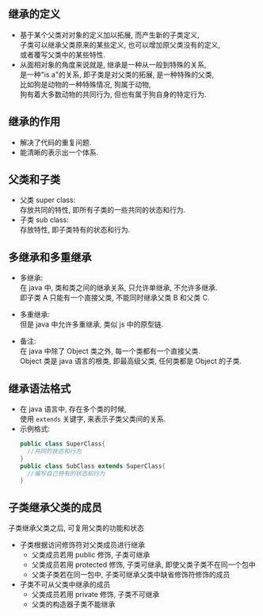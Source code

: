 ## 继承的定义
- 基于某个父类对对象的定义加以拓展, 而产生新的子类定义,  
  子类可以继承父类原来的某些定义, 也可以增加原父类没有的定义,  
  或者覆写父类中的某些特性.
- 从面相对象的角度来说就是, 继承是一种从一般到特殊的关系,   
  是一种"is a"的关系, 即子类是对父类的拓展, 是一种特殊的父类,   
  比如狗是动物的一种特殊情况, 狗属于动物,   
  狗有着大多数动物的共同行为, 但也有属于狗自身的特定行为.

## 继承的作用
- 解决了代码的重复问题.
- 能清晰的表示出一个体系. 

## 父类和子类
- 父类 super class:   
  存放共同的特性, 即所有子类的一些共同的状态和行为.
- 子类 sub class:  
  存放特性, 即子类特有的状态和行为.  

## 多继承和多重继承 
- 多继承:   
  在 java 中, 类和类之间的继承关系, 只允许单继承, 不允许多继承.  
  即子类 A 只能有一个直接父类, 不能同时继承父类 B 和父类 C.  
- 多重继承:  
  但是 java 中允许多重继承, 类似 js 中的原型链.

- 备注:  
  在 java 中除了 Object 类之外, 每一个类都有一个直接父类.  
  Object 类是 java 语言的根类, 即最高级父类, 任何类都是 Object 的子类.

## 继承语法格式
- 在 java 语言中, 存在多个类的时候,   
使用 `extends` 关键字, 来表示子类父类间的关系.
- 示例格式:  
  ```java
  public class SuperClass{
    //共同的状态和行为
  }
  public class SubClass extends SuperClass{
    //编写自己特有的状态和行为
  }
  ```

## 子类继承父类的成员
子类继承父类之后, 可复用父类的功能和状态
- 子类根据访问修饰符对父类成员进行继承
  - 父类成员若用 public 修饰, 子类可继承
  - 父类成员若用 protected 修饰, 子类可继承, 即使父类子类不在同一个包中
  - 父类子类若在同一包中, 子类可继承父类中缺省修饰符修饰的成员
- 子类不可从父类中继承的成员
  - 父类成员若用 private 修饰, 子类不可继承
  - 父类的构造器子类不能继承